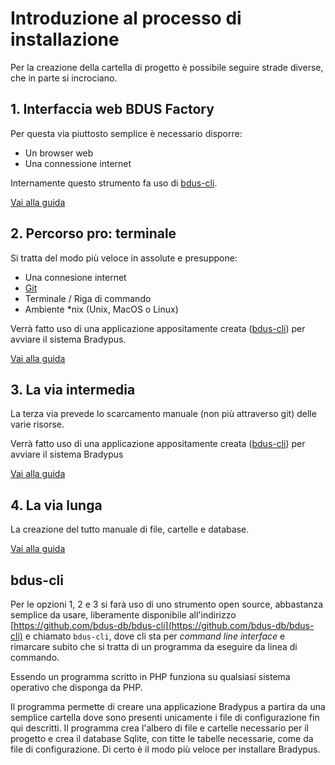 # Introduzione al processo di installazione

Per la creazione della cartella di progetto è possibile
seguire strade diverse, che in parte si incrociano.

## 1. Interfaccia web BDUS Factory 
Per questa via piuttosto semplice è necessario disporre:
- Un browser web
- Una connessione internet

Internamente questo strumento fa uso di [bdus-cli](#bdus-cli).

[Vai alla guida](bdus-factory)

## 2. Percorso pro: terminale
Si tratta del modo più veloce in assolute e presuppone:
- Una connesione internet
- [Git](https://git-scm.com/)
- Terminale / Riga di commando
- Ambiente *nix (Unix, MacOS o Linux)

Verrà fatto uso di una applicazione appositamente creata 
([bdus-cli](#bdus-cli)) per avviare il sistema Bradypus.

[Vai alla guida](cli-pro)


## 3. La via intermedia
La terza via prevede lo scarcamento manuale (non più attraverso git)
delle varie risorse.

Verrà fatto uso di una applicazione appositamente creata 
([bdus-cli](#bdus-cli)) per avviare il sistema Bradypus

[Vai alla guida](cli-minimal)

## 4. La via lunga
La creazione del tutto manuale di file, cartelle e database.

[Vai alla guida](manual)

## bdus-cli
Per le opzioni 1, 2 e 3 si farà uso di uno strumento
open source, abbastanza semplice da usare, liberamente disponibile
all'indirizzo [https://github.com/bdus-db/bdus-cli](https://github.com/bdus-db/bdus-cli)
e chiamato `bdus-cli`, dove cli sta per _command line interface_ e rimarcare
subito che si tratta di un programma da eseguire da linea di commando.

Essendo un programma scritto in PHP funziona su qualsiasi sistema operativo che
disponga da PHP.

Il programma permette di creare una applicazione Bradypus a partira da una semplice cartella
dove sono presenti unicamente i file di configurazione fin qui descritti.
Il programma crea l'albero di file e cartelle necessario per il progetto e crea
il database Sqlite, con titte le tabelle necessarie, come da file di configurazione.
Di certo è il modo più veloce per installare Bradypus.
